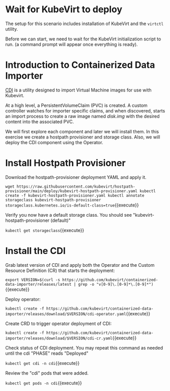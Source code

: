 # Wait for KubeVirt to deploy

The setup for this scenario includes installation of KubeVirt and the `virtctl` utility.

Before we can start, we need to wait for the KubeVirt initialization script to run. (a command prompt will appear once everything is ready).

# Introduction to Containerized Data Importer

[CDI](https://github.com/kubevirt/containerized-data-importer) is a utility designed to import Virtual Machine images for use with Kubevirt.

At a high level, a PersistentVolumeClaim (PVC) is created. A custom controller watches for importer specific claims, and when discovered, starts an import process to create a raw image named *disk.img* with the desired content into the associated PVC.

We will first explore each component and later we will install them. In this exercise we create a hostpath provisioner and storage class. Also, we will deploy the CDI component using the Operator.

# Install Hostpath Provisioner

Download the hostpath-provisioner deployment YAML and apply it.

`wget https://raw.githubusercontent.com/kubevirt/hostpath-provisioner/main/deploy/kubevirt-hostpath-provisioner.yaml
kubectl create -f kubevirt-hostpath-provisioner.yaml
kubectl annotate storageclass kubevirt-hostpath-provisioner storageclass.kubernetes.io/is-default-class=true`{{execute}}

Verify you now have a default storage class. You should see "kubevirt-hostpath-provisioner (default)"

`kubectl get storageclass`{{execute}}

# Install the CDI

Grab latest version of CDI and apply both the Operator and the Custom Resource Definition (CR) that starts the deployment:

`export VERSION=$(curl -s https://github.com/kubevirt/containerized-data-importer/releases/latest | grep -o "v[0-9]\.[0-9]*\.[0-9]*")`{{execute}}

Deploy operator:

`kubectl create -f https://github.com/kubevirt/containerized-data-importer/releases/download/$VERSION/cdi-operator.yaml`{{execute}}

Create CRD to trigger operator deployment of CDI:

`kubectl create -f https://github.com/kubevirt/containerized-data-importer/releases/download/$VERSION/cdi-cr.yaml`{{execute}}

Check status of CDI deployment. You may repeat this command as needed until the cdi "PHASE" reads "Deployed"

`kubectl get cdi -n cdi`{{execute}}

Review the "cdi" pods that were added.

`kubectl get pods -n cdi`{{execute}}